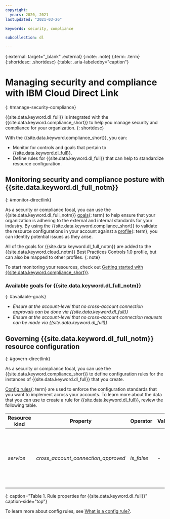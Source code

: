```yaml
---
copyright:
  years: 2020, 2021
lastupdated: "2021-03-26"

keywords: security, compliance

subcollection: dl

---
```


{:external: target="_blank" .external}
{:note: .note}
{:term: .term}
{:shortdesc: .shortdesc}
{:table: .aria-labeledby="caption"}

# Managing security and compliance with IBM Cloud Direct Link
{: #manage-security-compliance}

{{site.data.keyword.dl_full}} is integrated with the {{site.data.keyword.compliance_short}} to help you manage security and compliance for your organization.
{: shortdesc}

<!--Add the following sections as your service onboards to the Security and Compliance Center. You might have only monitoring or you might also have configuration enforcement. Also, if you only have one of the options, be sure to remove the bulleted list and write the following section as a sentence.-->

With the {{site.data.keyword.compliance_short}}, you can: 
* Monitor for controls and goals that pertain to {{site.data.keyword.dl_full}}.
* Define rules for {{site.data.keyword.dl_full}} that can help to standardize resource configuration.

## Monitoring security and compliance posture with {{site.data.keyword.dl_full_notm}}
{: #monitor-directlink}

As a security or compliance focal, you can use the {{site.data.keyword.dl_full_notm}} [goals](x2117978){: term} to help ensure that your organization is adhering to the external and internal standards for your industry. By using the {{site.data.keyword.compliance_short}} to validate the resource configurations in your account against a [profile](x2034950){: term}, you can identity potential issues as they arise.

All of the goals for {{site.data.keyword.dl_full_notm}} are added to the {{site.data.keyword.cloud_notm}} Best Practices Controls 1.0 profile, but can also be mapped to other profiles.
{: note}

To start monitoring your resources, check out [Getting started with {{site.data.keyword.compliance_short}}](https://cloud.ibm.com/docs/security-compliance?topic-security-compliance-getting-started).

### Available goals for {{site.data.keyword.dl_full_notm}}
{: #available-goals}

* *Ensure at the account-level that no cross-account connection approvals can be done via {{site.data.keyword.dl_full}}*
* *Ensure at the account-level that no cross-account connection requests can be made via {{site.data.keyword.dl_full}}*

## Governing {{site.data.keyword.dl_full_notm}} resource configuration
{: #govern-directlink}

As a security or compliance focal, you can use the {{site.data.keyword.compliance_short}} to define configuration rules for the instances of {{site.data.keyword.dl_full}} that you create.

[Config rules](#x3084914){: term} are used to enforce the configuration standards that you want to implement across your accounts. To learn more about the data that you can use to create a rule for {{site.data.keyword.dl_full}}, review the following table.

| Resource kind | Property | Operator | Value | Description |
|---------------|----------|---------------|-------|-------------|
| *service* | *cross_account_connection_approved* | *is_false* | - | *Indicates whether an incoming cross account connection request was approved. |
{: caption="Table 1. Rule properties for {{site.data.keyword.dl_full}}" caption-side="top"}

To learn more about config rules, see [What is a config rule?](/docs/security-compliance?topic=security-compliance-what-is-rule).
